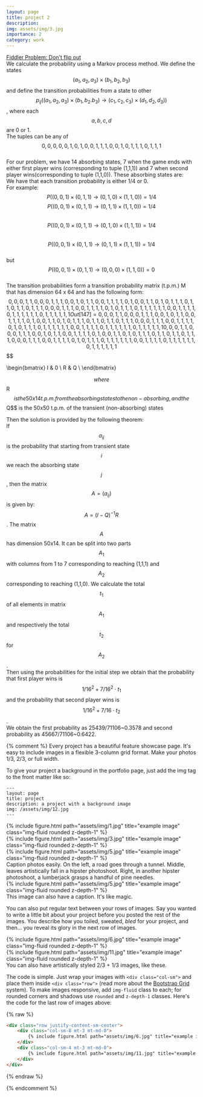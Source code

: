 ```yaml
---
layout: page
title: project 2
description:
img: assets/img/3.jpg
importance: 2
category: work
---
```

[Fiddler Problem: Don't flip out](https://thefiddler.substack.com/p/dont-flip-out)  
We calculate the probability using a Markov process method. We define the states $$(a_1,a_2,a_3)\times (b_1,b_2,b_3)$$ and define the transition probabilities from a state to other $$p_{ij}((a_1,a_2,a_3)\times (b_1,b_2.b_3)\rightarrow (c_1,c_2,c_3)\times (d_1,d_2,d_3))$$, where each $$a,b,c,d$$ are 0 or 1.  
The tuples can be any of $${{0,0,0},{0,0,1},{0,1,0},{0,1,1},{1,0,0},{1,0,1},{1,1,0},{1,1,1}}$$  
For our problem, we have 14 absorbing states, 7 when the game ends with either first player wins (corresponding to tuple (1,1,1)) and 7 when second player wins(corresponding to tuple (1,1,0)). These absorbing states are:   
We have that each transition probability is either 1/4 or 0.  
For example: $$P((0,0,1)\times (0,1,1)\rightarrow (0,1,0)\times (1,1,0))=1/4$$
$$P((0,0,1)\times (0,1,1)\rightarrow (0,1,1)\times (1,1,0))=1/4$$  
$$P((0,0,1)\times (0,1,1)\rightarrow (0,1,0)\times (1,1,1))=1/4$$  
$$P((0,0,1)\times (0,1,1)\rightarrow (0,1,1)\times (1,1,1))=1/4$$  
but $$P((0,0,1)\times (0,1,1)\rightarrow (0,0,0)\times (1,1,0))=0$$  
The transition probabilities form a transition probability matrix (t.p.m.) M that has dimension 64 x 64 and has the following form:
$${{{0,0,0},{1,1,0}},{{0,0,1},{1,1,0}},{{0,1,0},{1,1,0}},{{0,1,1},{1,1,0}},{{1,0,0},{1,1,0}},{{1,0,1},{1,1,0}},{{1,1,0},{1,1,0}},{{1,1,1},{0,0,0}},{{1,1,1},{0,0,1}},{{1,1,1},{0,1,0}},{{1,1,1},{0,1,1}},{{1,1,1},{1,0,0}},{{1,1,1},{1,0,1}},{{1,1,1},{1,1,0}},{{1,1,1},{1,1,1}}}
Out[147]= {{{0,0,0},{1,1,0}},{{0,0,1},{1,1,0}},{{0,1,0},{1,1,0}},{{0,1,1},{1,1,0}},{{1,0,0},{1,1,0}},{{1,0,1},{1,1,0}},{{1,1,0},{1,1,0}},{{1,1,1},{0,0,0}},{{1,1,1},{0,0,1}},{{1,1,1},{0,1,0}},{{1,1,1},{0,1,1}},{{1,1,1},{1,0,0}},{{1,1,1},{1,0,1}},{{1,1,1},{1,1,0}},{{1,1,1},{1,1,1}}}
{{{0,0,0},{1,1,0}},{{0,0,1},{1,1,0}},{{0,1,0},{1,1,0}},{{0,1,1},{1,1,0}},{{1,0,0},{1,1,0}},{{1,0,1},{1,1,0}},{{1,1,0},{1,1,0}},{{1,1,1},{0,0,0}},{{1,1,1},{0,0,1}},{{1,1,1},{0,1,0}},{{1,1,1},{0,1,1}},{{1,1,1},{1,0,0}},{{1,1,1},{1,0,1}},{{1,1,1},{1,1,0}},{{1,1,1},{1,1,1}}}$$
$$

  \begin{bmatrix}
    I & 0 \\
    R & Q \\ 
  \end{bmatrix}
  
 $$
 where $$R$$ is the 50x14 t.p.m. from the absorbing states to the non-absorbing, and the $$Q$$ is the 50x50 t.p.m. of the transient (non-absorbing) states

 Then the solution is provided by the following theorem:  
 If $$a_{ij}$$ is the probability that starting from transient state $$i$$ we reach the absorbing state $$j$$, then the matrix $$A=(a_{ij})$$ is given by:  
 $$A=(I-Q)^{-1}R$$.
 The matrix $$A$$ has dimension 50x14. It can be split into two parts $$A_1$$ with columns from 1 to 7 corresponding to reaching (1,1,1) and $$A_2$$ corresponding to reaching (1,1,0). 
 We calculate the total $$t_1$$ of all elements in matrix $$A_1$$ and respectively the total $$t_2$$ for $$A_2$$.  
 Then using the probabilities for the initial step we obtain that the probability that first player wins is $$1/16^2+7/16^2\cdot t_1$$ and the probability that second player wins is $$1/16^2+7/16\cdot t_2$$.  
 We obtain the first probability as 25439/71106~0.3578  and second probability as 45667/71106~0.6422.








{% comment %}
Every project has a beautiful feature showcase page.
It's easy to include images in a flexible 3-column grid format.
Make your photos 1/3, 2/3, or full width.

To give your project a background in the portfolio page, just add the img tag to the front matter like so:

    ---
    layout: page
    title: project
    description: a project with a background image
    img: /assets/img/12.jpg
    ---

<div class="row">
    <div class="col-sm mt-3 mt-md-0">
        {% include figure.html path="assets/img/1.jpg" title="example image" class="img-fluid rounded z-depth-1" %}
    </div>
    <div class="col-sm mt-3 mt-md-0">
        {% include figure.html path="assets/img/3.jpg" title="example image" class="img-fluid rounded z-depth-1" %}
    </div>
    <div class="col-sm mt-3 mt-md-0">
        {% include figure.html path="assets/img/5.jpg" title="example image" class="img-fluid rounded z-depth-1" %}
    </div>
</div>
<div class="caption">
    Caption photos easily. On the left, a road goes through a tunnel. Middle, leaves artistically fall in a hipster photoshoot. Right, in another hipster photoshoot, a lumberjack grasps a handful of pine needles.
</div>
<div class="row">
    <div class="col-sm mt-3 mt-md-0">
        {% include figure.html path="assets/img/5.jpg" title="example image" class="img-fluid rounded z-depth-1" %}
    </div>
</div>
<div class="caption">
    This image can also have a caption. It's like magic.
</div>

You can also put regular text between your rows of images.
Say you wanted to write a little bit about your project before you posted the rest of the images.
You describe how you toiled, sweated, *bled* for your project, and then... you reveal its glory in the next row of images.


<div class="row justify-content-sm-center">
    <div class="col-sm-8 mt-3 mt-md-0">
        {% include figure.html path="assets/img/6.jpg" title="example image" class="img-fluid rounded z-depth-1" %}
    </div>
    <div class="col-sm-4 mt-3 mt-md-0">
        {% include figure.html path="assets/img/11.jpg" title="example image" class="img-fluid rounded z-depth-1" %}
    </div>
</div>
<div class="caption">
    You can also have artistically styled 2/3 + 1/3 images, like these.
</div>


The code is simple.
Just wrap your images with `<div class="col-sm">` and place them inside `<div class="row">` (read more about the <a href="https://getbootstrap.com/docs/4.4/layout/grid/">Bootstrap Grid</a> system).
To make images responsive, add `img-fluid` class to each; for rounded corners and shadows use `rounded` and `z-depth-1` classes.
Here's the code for the last row of images above:

{% raw %}
```html
<div class="row justify-content-sm-center">
    <div class="col-sm-8 mt-3 mt-md-0">
        {% include figure.html path="assets/img/6.jpg" title="example image" class="img-fluid rounded z-depth-1" %}
    </div>
    <div class="col-sm-4 mt-3 mt-md-0">
        {% include figure.html path="assets/img/11.jpg" title="example image" class="img-fluid rounded z-depth-1" %}
    </div>
</div>
```
{% endraw %}

{% endcomment %}
